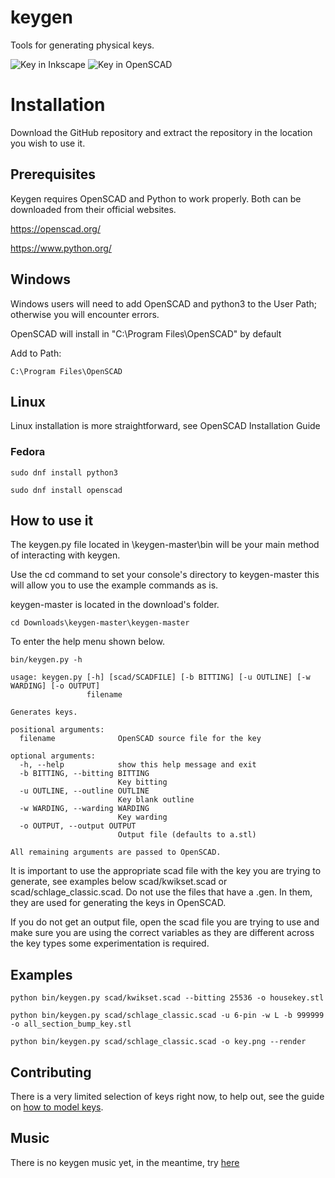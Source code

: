 # keygen
Tools for generating physical keys.

![Key in Inkscape](doc/inkscape.png "SC4")
![Key in OpenSCAD](doc/key.png "152698")

# Installation
Download the GitHub repository and extract the repository in the location you wish to use it.


## Prerequisites

Keygen requires OpenSCAD and Python to work properly. Both can be downloaded from their official websites.

https://openscad.org/

https://www.python.org/

## Windows 
Windows users will need to add OpenSCAD and python3 to the User Path; otherwise you will encounter errors. 

OpenSCAD will install in "C:\Program Files\OpenSCAD" by default

Add to Path:

```
C:\Program Files\OpenSCAD
```

## Linux
Linux installation is more straightforward, see OpenSCAD Installation Guide 

### Fedora 
```
sudo dnf install python3
```

```
sudo dnf install openscad
```


## How to use it
The keygen.py file located in \keygen-master\bin will be your main method of interacting with keygen.

Use the cd command to set your console's directory to keygen-master this will allow you to use the example commands as is.

keygen-master is located in the download's folder.

```
cd Downloads\keygen-master\keygen-master
```

To enter the help menu shown below.

```
bin/keygen.py -h
```

```
usage: keygen.py [-h] [scad/SCADFILE] [-b BITTING] [-u OUTLINE] [-w WARDING] [-o OUTPUT]
                 filename

Generates keys.

positional arguments:
  filename              OpenSCAD source file for the key

optional arguments:
  -h, --help            show this help message and exit
  -b BITTING, --bitting BITTING
                        Key bitting
  -u OUTLINE, --outline OUTLINE
                        Key blank outline
  -w WARDING, --warding WARDING
                        Key warding
  -o OUTPUT, --output OUTPUT
                        Output file (defaults to a.stl)

All remaining arguments are passed to OpenSCAD.
```

It is important to use the appropriate scad file with the key you are trying to generate, see examples below scad/kwikset.scad or scad/schlage_classic.scad. Do not use the files that have a .gen. In them, they are used for generating the keys in OpenSCAD.

If you do not get an output file, open the scad file you are trying to use and make sure you are using the correct variables as they are different across the key types some experimentation is required.

## Examples

```
python bin/keygen.py scad/kwikset.scad --bitting 25536 -o housekey.stl
```

```
python bin/keygen.py scad/schlage_classic.scad -u 6-pin -w L -b 999999 -o all_section_bump_key.stl
```

```
python bin/keygen.py scad/schlage_classic.scad -o key.png --render
```

## Contributing

There is a very limited selection of keys right now, to help out, see the guide on [how to model keys](doc/how_to_model_keys.md).

## Music

There is no keygen music yet, in the meantime, try [here](https://soundcloud.com/dualtrax/sets/orion-keygen-music)
